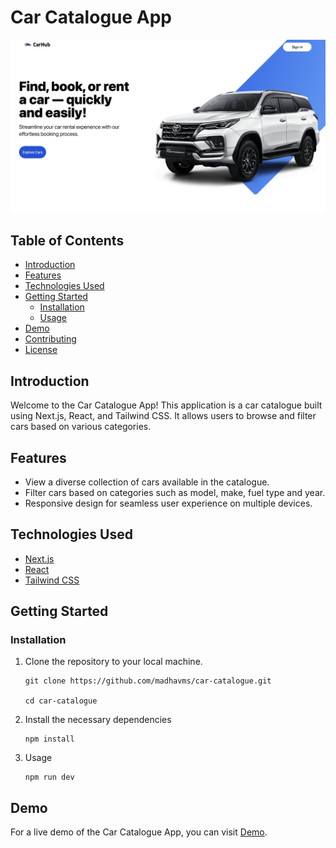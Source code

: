 # Car Catalogue App

![Car Catalogue App](https://raw.githubusercontent.com/madhavms/car-showcase/main/images/carhub.png)

## Table of Contents

- [Introduction](#introduction)
- [Features](#features)
- [Technologies Used](#technologies-used)
- [Getting Started](#getting-started)
  - [Installation](#installation)
  - [Usage](#usage)
- [Demo](#demo)
- [Contributing](#contributing)
- [License](#license)

## Introduction

Welcome to the Car Catalogue App! This application is a car catalogue built using Next.js, React, and Tailwind CSS. It allows users to browse and filter cars based on various categories.

## Features

- View a diverse collection of cars available in the catalogue.
- Filter cars based on categories such as model, make, fuel type and year.
- Responsive design for seamless user experience on multiple devices.

## Technologies Used

- [Next.js](https://nextjs.org/)
- [React](https://reactjs.org/)
- [Tailwind CSS](https://tailwindcss.com/)

## Getting Started

### Installation

1. Clone the repository to your local machine.
   ```
   git clone https://github.com/madhavms/car-catalogue.git

   cd car-catalogue
   ```
2. Install the necessary dependencies

   ```
   npm install
   ```

3. Usage

    ```
    npm run dev
    ```

## Demo

For a live demo of the Car Catalogue App, you can visit [Demo](https://car-showcase-dakge5lcx-madhavms.vercel.app/).

